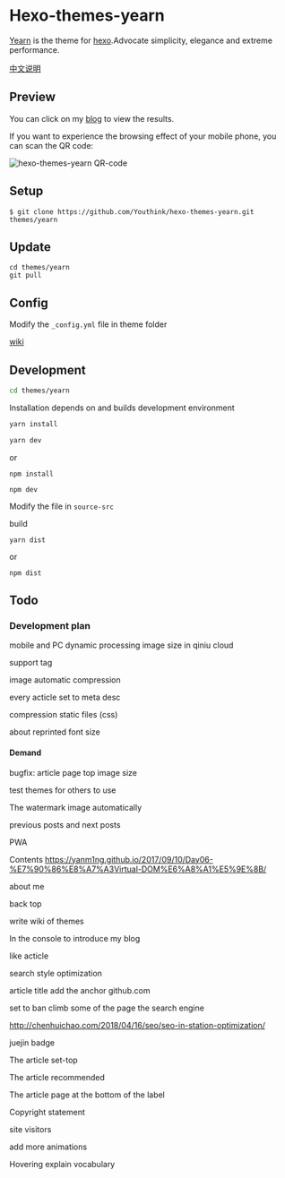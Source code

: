 # Hexo-themes-yearn

[Yearn](https://github.com/Youthink/hexo-themes-yearn) is the theme for [hexo](https://hexo.io/).Advocate simplicity, elegance and extreme performance.

[中文说明](./README_ZH.md)

## Preview

You can click on my [blog](https://hufangyun.com) to view the results.

If you want to experience the browsing effect of your mobile phone, you can scan the QR code:

![hexo-themes-yearn QR-code](https://ws4.sinaimg.cn/large/006tNbRwly1fueu6nku1fj307s07sdfl.jpg)

## Setup

```
$ git clone https://github.com/Youthink/hexo-themes-yearn.git themes/yearn
```

## Update

```
cd themes/yearn
git pull
```

## Config

Modify the `_config.yml` file in theme folder

[wiki](https://github.com/Youthink/hexo-themes-yearn/wiki)

## Development

```bash
cd themes/yearn
```

Installation depends on and builds development environment
```bash
yarn install

yarn dev
```
or

```
npm install

npm dev
```
Modify the file in `source-src`

build

```
yarn dist
```
or

```
npm dist
```

## Todo

### Development plan

mobile and PC dynamic processing image size in qiniu cloud

support tag

image automatic compression

every acticle set to meta desc

compression static files (css)

about reprinted font size

#### Demand

bugfix: article page top image size

test themes for others to use

The watermark image automatically

previous posts and next posts

PWA

Contents https://yanm1ng.github.io/2017/09/10/Day06-%E7%90%86%E8%A7%A3Virtual-DOM%E6%A8%A1%E5%9E%8B/

about me

back top

write wiki of themes

In the console to introduce my blog

like acticle

search style optimization

article title add the anchor   github.com

set to ban climb some of the page the search engine

http://chenhuichao.com/2018/04/16/seo/seo-in-station-optimization/

juejin badge

The article set-top

The article recommended

The article page at the bottom of the label

Copyright statement

site visitors

add more animations

Hovering explain vocabulary
